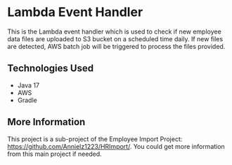 # Lambda Event Handler

This is the Lambda event handler which is used to check if new employee data files are uploaded to S3 bucket on a scheduled time daily. 
If new files are detected, AWS batch job will be triggered to process the files provided.

## Technologies Used

- Java 17
- AWS
- Gradle

## More Information

This project is a sub-project of the Employee Import Project: https://github.com/Annielz1223/HRImport/. 
You could get more information from this main project if needed.
